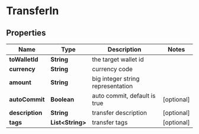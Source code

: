 

# TransferIn


## Properties

Name | Type | Description | Notes
------------ | ------------- | ------------- | -------------
**toWalletId** | **String** | the target wallet id | 
**currency** | **String** | currency code | 
**amount** | **String** | big integer string representation | 
**autoCommit** | **Boolean** | auto commit, default is true |  [optional]
**description** | **String** | transfer description |  [optional]
**tags** | **List&lt;String&gt;** | transfer tags |  [optional]



